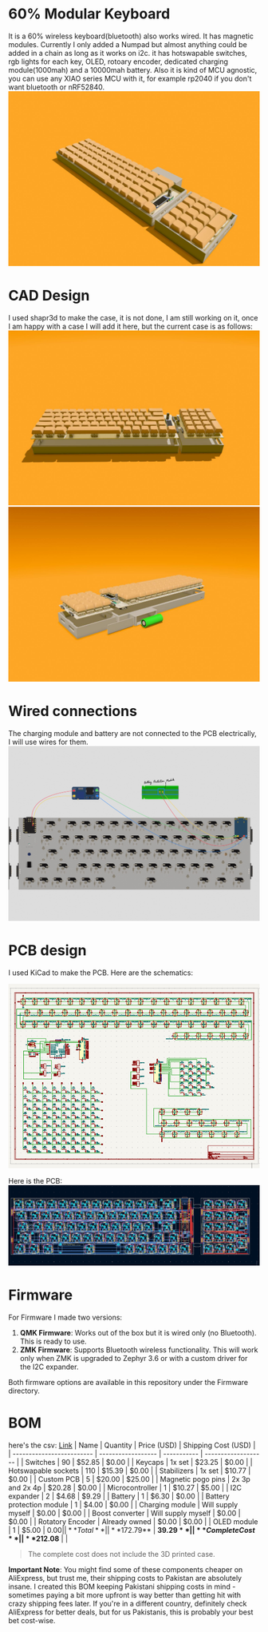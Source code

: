 # 60% Modular Keyboard

It is a 60% wireless keyboard(bluetooth) also works wired. It has magnetic modules. Currently I only added a Numpad but almost anything could be added in a chain as long as it works on i2c.
it has hotswapable switches, rgb lights for each key, OLED, rotoary encoder, dedicated charging module(1000mah) and a 10000mah battery. Also it is kind of MCU agnostic, you can use any XIAO series MCU with it, for example rp2040 if you don't want bluetooth or nRF52840.
![keyboard complete](Assets/keyboard%20assembled.jpeg)

# CAD Design

I used shapr3d to make the case, it is not done, I am still working on it, once I am happy with a case I will add it here, but the current case is as follows:
![keyboard disassembled](Assets/keyboard%20disassembeled%20two.jpeg)
![keyboard dissassembled](Assets/keyboard%20disassmbled.jpeg)

# Wired connections

The charging module and battery are not connected to the PCB electrically, I will use wires for them.
![wiring](Assets/Wiring.jpg)

# PCB design

I used KiCad to make the PCB. Here are the schematics:

![schematics](Assets/schematics.png)

Here is the PCB:
![PCB](Assets/latest%20PCB.png)

# Firmware

For Firmware I made two versions:

1. **QMK Firmware**: Works out of the box but it is wired only (no Bluetooth). This is ready to use.
2. **ZMK Firmware**: Supports Bluetooth wireless functionality. This will work only when ZMK is upgraded to Zephyr 3.6 or with a custom driver for the I2C expander.

Both firmware options are available in this repository under the Firmware directory.

# BOM

here's the csv: [Link](https://docs.google.com/spreadsheets/d/1DyREVeE_MUjtT9r5M6x5S8JvudkvJUOvS-f6R7vg9m8/edit?usp=sharing)
| Name | Quantity | Price (USD) | Shipping Cost (USD) |
| ------------------------- | ------------------ | ----------- | ------------------- |
| Switches | 90 | $52.85 | $0.00 |
| Keycaps | 1x set | $23.25 | $0.00 |
| Hotswapable sockets | 110 | $15.39 | $0.00 |
| Stabilizers | 1x set | $10.77 | $0.00 |
| Custom PCB | 5 | $20.00 | $25.00 |
| Magnetic pogo pins | 2x 3p and 2x 4p | $20.28 | $0.00 |
| Microcontroller | 1 | $10.27 | $5.00 |
| I2C expander | 2 | $4.68 | $9.29 |
| Battery | 1 | $6.30 | $0.00 |
| Battery protection module | 1 | $4.00 | $0.00 |
| Charging module | Will supply myself | $0.00 | $0.00 |
| Boost converter | Will supply myself | $0.00 | $0.00 |
| Rotatory Encoder | Already owned | $0.00 | $0.00 |
| OLED module | 1 | $5.00 | $0.00 |
| **Total** | | **$172.79** | **$39.29** |
| **Complete Cost** | | **$212.08** | |

> The complete cost does not include the 3D printed case.

**Important Note**: You might find some of these components cheaper on AliExpress, but trust me, their shipping costs to Pakistan are absolutely insane. I created this BOM keeping Pakistani shipping costs in mind - sometimes paying a bit more upfront is way better than getting hit with crazy shipping fees later. If you're in a different country, definitely check AliExpress for better deals, but for us Pakistanis, this is probably your best bet cost-wise.
